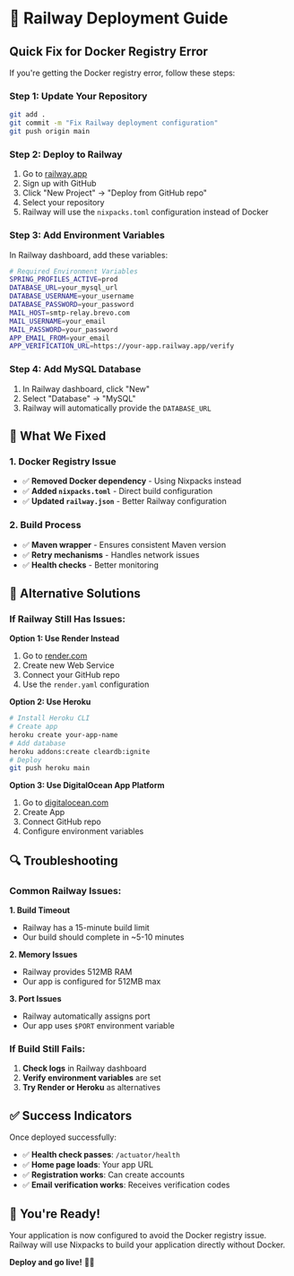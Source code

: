 # 🚀 Railway Deployment Guide

## Quick Fix for Docker Registry Error

If you're getting the Docker registry error, follow these steps:

### **Step 1: Update Your Repository**
```bash
git add .
git commit -m "Fix Railway deployment configuration"
git push origin main
```

### **Step 2: Deploy to Railway**
1. Go to [railway.app](https://railway.app)
2. Sign up with GitHub
3. Click "New Project" → "Deploy from GitHub repo"
4. Select your repository
5. Railway will use the `nixpacks.toml` configuration instead of Docker

### **Step 3: Add Environment Variables**
In Railway dashboard, add these variables:

```bash
# Required Environment Variables
SPRING_PROFILES_ACTIVE=prod
DATABASE_URL=your_mysql_url
DATABASE_USERNAME=your_username
DATABASE_PASSWORD=your_password
MAIL_HOST=smtp-relay.brevo.com
MAIL_USERNAME=your_email
MAIL_PASSWORD=your_password
APP_EMAIL_FROM=your_email
APP_VERIFICATION_URL=https://your-app.railway.app/verify
```

### **Step 4: Add MySQL Database**
1. In Railway dashboard, click "New"
2. Select "Database" → "MySQL"
3. Railway will automatically provide the `DATABASE_URL`

## 🔧 **What We Fixed**

### **1. Docker Registry Issue**
- ✅ **Removed Docker dependency** - Using Nixpacks instead
- ✅ **Added `nixpacks.toml`** - Direct build configuration
- ✅ **Updated `railway.json`** - Better Railway configuration

### **2. Build Process**
- ✅ **Maven wrapper** - Ensures consistent Maven version
- ✅ **Retry mechanisms** - Handles network issues
- ✅ **Health checks** - Better monitoring

## 🎯 **Alternative Solutions**

### **If Railway Still Has Issues:**

**Option 1: Use Render Instead**
1. Go to [render.com](https://render.com)
2. Create new Web Service
3. Connect your GitHub repo
4. Use the `render.yaml` configuration

**Option 2: Use Heroku**
```bash
# Install Heroku CLI
# Create app
heroku create your-app-name
# Add database
heroku addons:create cleardb:ignite
# Deploy
git push heroku main
```

**Option 3: Use DigitalOcean App Platform**
1. Go to [digitalocean.com](https://digitalocean.com)
2. Create App
3. Connect GitHub repo
4. Configure environment variables

## 🔍 **Troubleshooting**

### **Common Railway Issues:**

**1. Build Timeout**
- Railway has a 15-minute build limit
- Our build should complete in ~5-10 minutes

**2. Memory Issues**
- Railway provides 512MB RAM
- Our app is configured for 512MB max

**3. Port Issues**
- Railway automatically assigns port
- Our app uses `$PORT` environment variable

### **If Build Still Fails:**
1. **Check logs** in Railway dashboard
2. **Verify environment variables** are set
3. **Try Render or Heroku** as alternatives

## ✅ **Success Indicators**

Once deployed successfully:
- ✅ **Health check passes**: `/actuator/health`
- ✅ **Home page loads**: Your app URL
- ✅ **Registration works**: Can create accounts
- ✅ **Email verification works**: Receives verification codes

## 🎉 **You're Ready!**

Your application is now configured to avoid the Docker registry issue. Railway will use Nixpacks to build your application directly without Docker.

**Deploy and go live!** 🚛✨ 